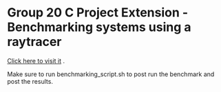# Group 20 C Project Extension - Benchmarking systems using a raytracer

[Click here to visit it](https://bit.ly/2CzP6Oz) . </br>

Make sure to run benchmarking_script.sh to post run the benchmark and post the results. 


